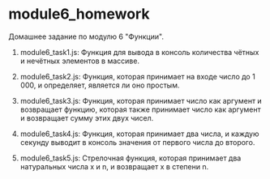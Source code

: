 # module6_homework
Домашнее задание по модулю 6 "Функции".

1. module6_task1.js:
Функция для вывода в консоль количества чётных и нечётных элементов в массиве.

2. module6_task2.js:
Функция, которая принимает на входе число до 1 000, и определяет, является ли оно простым.

3. module6_task3.js:
Функция, которая принимает число как аргумент и возвращает функцию, которая также принимает число как аргумент и возвращает сумму этих двух чисел.

4. module6_task4.js:
Функция, которая принимает два числа, и каждую секунду выводит в консоль значения от первого числа до второго.

5. module6_task5.js:
Стрелочная функция, которая принимает два натуральных числа x и n, и возвращает x в степени n.
